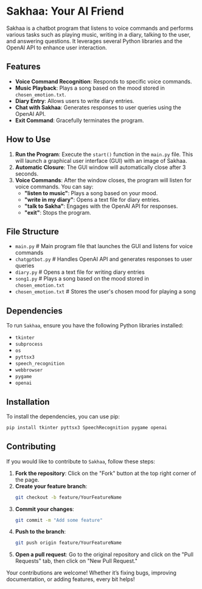 # Sakhaa: Your AI Friend

Sakhaa is a chatbot program that listens to voice commands and performs various tasks such as playing music, writing in a diary, talking to the user, and answering questions. It leverages several Python libraries and the OpenAI API to enhance user interaction.

## Features

- **Voice Command Recognition**: Responds to specific voice commands.
- **Music Playback**: Plays a song based on the mood stored in `chosen_emotion.txt`.
- **Diary Entry**: Allows users to write diary entries.
- **Chat with Sakhaa**: Generates responses to user queries using the OpenAI API.
- **Exit Command**: Gracefully terminates the program.

## How to Use

1. **Run the Program**: Execute the `start()` function in the `main.py` file. This will launch a graphical user interface (GUI) with an image of Sakhaa. 
2. **Automatic Closure**: The GUI window will automatically close after 3 seconds.
3. **Voice Commands**: After the window closes, the program will listen for voice commands. You can say:
   - **"listen to music"**: Plays a song based on your mood.
   - **"write in my diary"**: Opens a text file for diary entries.
   - **"talk to Sakha"**: Engages with the OpenAI API for responses.
   - **"exit"**: Stops the program.


## File Structure


- `main.py`              # Main program file that launches the GUI and listens for voice commands
- `chatgptbot.py`        # Handles OpenAI API and generates responses to user queries
- `diary.py`             # Opens a text file for writing diary entries
- `song1.py`             # Plays a song based on the mood stored in `chosen_emotion.txt`
- `chosen_emotion.txt`    # Stores the user's chosen mood for playing a song




## Dependencies

To run `Sakhaa`, ensure you have the following Python libraries installed:

- `tkinter`
- `subprocess`
- `os`
- `pyttsx3`
- `speech_recognition`
- `webbrowser`
- `pygame`
- `openai`

## Installation

To install the dependencies, you can use pip:

```bash
pip install tkinter pyttsx3 SpeechRecognition pygame openai
```

## Contributing

If you would like to contribute to `Sakhaa`, follow these steps:

1. **Fork the repository**: Click on the "Fork" button at the top right corner of the page.
2. **Create your feature branch**: 
   ```bash
   git checkout -b feature/YourFeatureName
   ```
3. **Commit your changes**: 
   ```bash
   git commit -m "Add some feature"
   ```
4. **Push to the branch**: 
   ```bash
   git push origin feature/YourFeatureName
   ```
5. **Open a pull request**: Go to the original repository and click on the "Pull Requests" tab, then click on "New Pull Request."

Your contributions are welcome! Whether it’s fixing bugs, improving documentation, or adding features, every bit helps!
